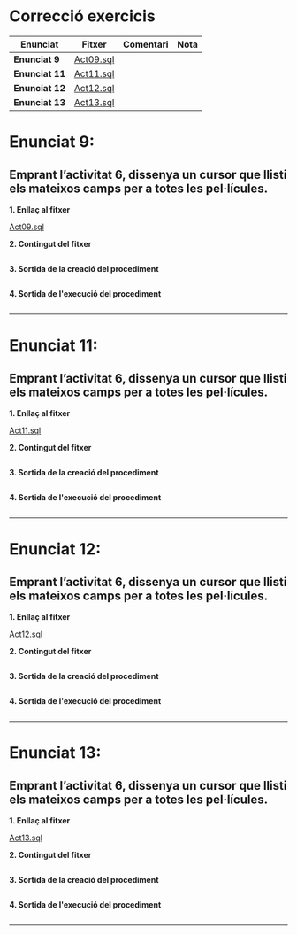 # Correcció exercicis

|Enunciat|Fitxer|Comentari|Nota|
|--------|------|---------|----|
|**Enunciat 9**| [Act09.sql](https://github.com/paurigine/exercicis_mp02_uf03/blob/main/git/m2_uf3/RieraPau_Act_03_ProcEmm_MySQL/RieraPau_Act_03_ProcEmm_MySQL_Apartat_009.sql) | | |
|**Enunciat 11**| [Act11.sql](https://github.com/paurigine/exercicis_mp02_uf03/blob/main/git/m2_uf3/RieraPau_Act_03_ProcEmm_MySQL/RieraPau_Act_03_ProcEmm_MySQL_Apartat_011.sql) | | |
|**Enunciat 12**| [Act12.sql]() | | |
|**Enunciat 13**| [Act13.sql]() | | |

# **Enunciat 9**:

## Emprant l’**activitat 6**, dissenya un cursor que llisti els mateixos camps per a totes les pel·lícules.

**1. Enllaç al fitxer**

[Act09.sql](https://github.com/paurigine/exercicis_mp02_uf03/blob/main/git/m2_uf3/RieraPau_Act_03_ProcEmm_MySQL/RieraPau_Act_03_ProcEmm_MySQL_Apartat_009.sql)

**2. Contingut del fitxer**

```sql

```

**3. Sortida de la creació del procediment**

```sql

```

**4. Sortida de l'execució del procediment**

```sql

```

---

# **Enunciat 11**:

## Emprant l’**activitat 6**, dissenya un cursor que llisti els mateixos camps per a totes les pel·lícules.

**1. Enllaç al fitxer**

[Act11.sql](https://github.com/paurigine/exercicis_mp02_uf03/blob/main/git/m2_uf3/RieraPau_Act_03_ProcEmm_MySQL/RieraPau_Act_03_ProcEmm_MySQL_Apartat_011.sql)

**2. Contingut del fitxer**

```sql

```

**3. Sortida de la creació del procediment**

```sql

```

**4. Sortida de l'execució del procediment**

```sql

```

---

# **Enunciat 12**:

## Emprant l’**activitat 6**, dissenya un cursor que llisti els mateixos camps per a totes les pel·lícules.

**1. Enllaç al fitxer**

[Act12.sql]()

**2. Contingut del fitxer**

```sql

```

**3. Sortida de la creació del procediment**

```sql

```

**4. Sortida de l'execució del procediment**

```sql

```

---

# **Enunciat 13**:

## Emprant l’**activitat 6**, dissenya un cursor que llisti els mateixos camps per a totes les pel·lícules.

**1. Enllaç al fitxer**

[Act13.sql]()

**2. Contingut del fitxer**

```sql

```

**3. Sortida de la creació del procediment**

```sql

```

**4. Sortida de l'execució del procediment**

```sql

```

---
